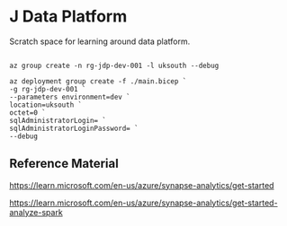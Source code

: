 # J Data Platform

Scratch space for learning around data platform.

``` pwsh

az group create -n rg-jdp-dev-001 -l uksouth --debug

az deployment group create -f ./main.bicep `
-g rg-jdp-dev-001 `
--parameters environment=dev `
location=uksouth `
octet=0 `
sqlAdministratorLogin= `
sqlAdministratorLoginPassword= `
--debug

```

## Reference Material

<https://learn.microsoft.com/en-us/azure/synapse-analytics/get-started>

<https://learn.microsoft.com/en-us/azure/synapse-analytics/get-started-analyze-spark>
